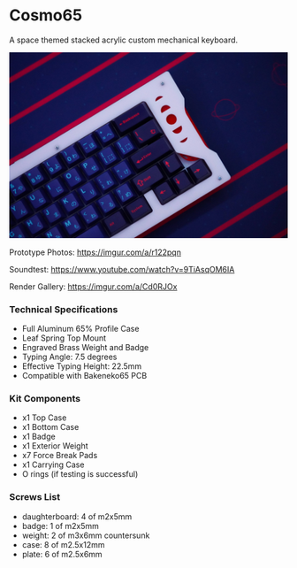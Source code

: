 # Cosmo65
A space themed stacked acrylic custom mechanical keyboard.

![alt text](https://github.com/fiction99/Cosmo65/blob/main/media/photo1.jpg)

Prototype Photos: https://imgur.com/a/r122pqn

Soundtest: https://www.youtube.com/watch?v=9TiAsqOM6IA

Render Gallery: https://imgur.com/a/Cd0RJOx

### Technical Specifications ###

* Full Aluminum 65% Profile Case
* Leaf Spring Top Mount
* Engraved Brass Weight and Badge
* Typing Angle: 7.5 degrees
* Effective Typing Height: 22.5mm
* Compatible with Bakeneko65 PCB
  
### Kit Components ###
* x1 Top Case
* x1 Bottom Case
* x1 Badge
* x1 Exterior Weight
* x7 Force Break Pads
* x1 Carrying Case
* O rings (if testing is successful)

### Screws List ###
* daughterboard: 4 of m2x5mm 
* badge: 1 of m2x5mm 
* weight: 2 of m3x6mm countersunk
* case: 8 of m2.5x12mm
* plate: 6 of m2.5x6mm

